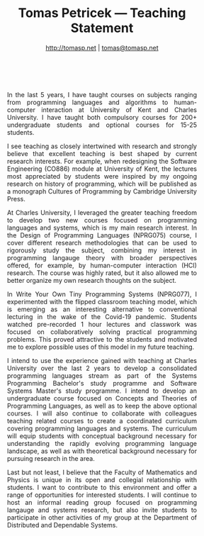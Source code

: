 <header>

# Tomas Petricek &mdash; Teaching Statement

http://tomasp.net | [tomas@tomasp.net](mailto:tomas@tomasp.net)

</header>
<section style="text-align:justify;hyphens:auto;padding:0.5cm 1cm;">

In the last 5 years, I have taught courses on subjects ranging from programming languages and
algorithms to human-computer interaction at University of Kent and Charles University.
I have taught both compulsory courses for 200+ undergraduate students and optional courses for
15-25 students.

I see teaching as closely intertwined with research and strongly believe that excellent 
teaching is best shaped by current research interests. For example, when redesigning the
Software Engineering (CO886) module at University of Kent, the lectures most appreciated by students
were inspired by my ongoing research on history of programming, which will be published as
a monograph Cultures of Prog&shy;ramming by Cambridge University Press.

At Charles University, I leveraged the greater teaching freedom to develop two new courses
focused on programming languages and systems, which is my main research interest. In the Design of Program&shy;ming 
Languages (NPRG075) course, I cover different research methodologies that can be used to rigorously 
study the subject, combining my interest in programming langauge theory with broader perspectives 
offered, for example, by human-computer interaction (HCI) research. The course was highly rated, 
but it also allowed me to better organize my own research thoughts on the subject. 

In Write Your Own Tiny Programming Systems (NPRG077), I experimented with the flipped classroom
teaching model, which is emerging as an interesting alternative to conventional lecturing in the
wake of the Covid-19 pandemic. Students watched pre-recorded 1 hour lectures and classwork was
focused on collaboratively solving practical programming problems. This proved attractive to the
students and motivated me to explore possible uses of this model in my future teaching.

I intend to use the experience gained with teaching at Charles University over the last 2 years
to develop a consolidated programming languages stream as part of the Systems Programming
Bachelor's study programme and Software Systems Master's study programme. I intend to 
develop an undergraduate course focused on Concepts and Theories of Programming Languages,
as well as to keep the above optional courses. I will also continue to collaborate 
with colleagues teaching related courses to create a coordinated curriculum covering 
programming languages and systems. The curriculum will equip students with conceptual background 
necessary for understanding the rapidly evolving programming language landscape, as well as with 
theoretical background necessary for pursuing research in the area.

Last but not least, I believe that the Faculty of Mathematics and Physics is unique in its 
open and collegial relationship with students. I want to contribute to this environment
and offer a range of opportunities for interested students. I will continue to host an informal 
reading group focused on programming langauge and systems research, but also invite students
to participate in other activities of my group at the Department of Distributed and Dependable
Systems.
</section>